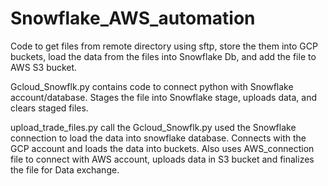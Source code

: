# Snowflake_AWS_automation
Code to get files from remote directory using sftp, store the them into GCP buckets, load the data from the files into Snowflake Db, and add the file to AWS S3 bucket. 



Gcloud_Snowflk.py contains code to connect python with Snowflake account/database. Stages the file into Snowflake stage, uploads data, and clears staged files.

upload_trade_files.py call the Gcloud_Snowflk.py used the Snowflake connection to load the data into snowflake database. Connects with the GCP account and loads the data into buckets. Also uses AWS_connection file to connect with AWS account, uploads data in S3 bucket and finalizes the file for Data exchange.
